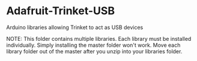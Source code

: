 # Adafruit-Trinket-USB
Arduino libraries allowing Trinket to act as USB devices

NOTE:  This folder contains multiple libraries.  Each library must be installed individually.  Simply installing the master folder won't work.  Move each library folder out of the master after you unzip into your libraries folder.
